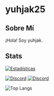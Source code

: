 # yuhjak25

## Sobre Mí
¡Hola! Soy yuhjak.

## Stats

[![Estadísticas](https://github-readme-stats.vercel.app/api?username=yuhjak25&show_icons=true&theme=react-dark)](https://github.com/yuhjak25)

[![Discord](https://img.shields.io/badge/Chat-Discord-blue?logo=discord&style=flat-square)](https://discord.com/users/1211695322720501820)
[![Discord](https://img.shields.io/badge/Chat-Discord-blue?logo=discord&style=flat-square)](https://discord.com/users/1211695322720501820)



![Top Langs](https://github-readme-stats.vercel.app/api/top-langs/?username=yuhjak25&layout=compact)
